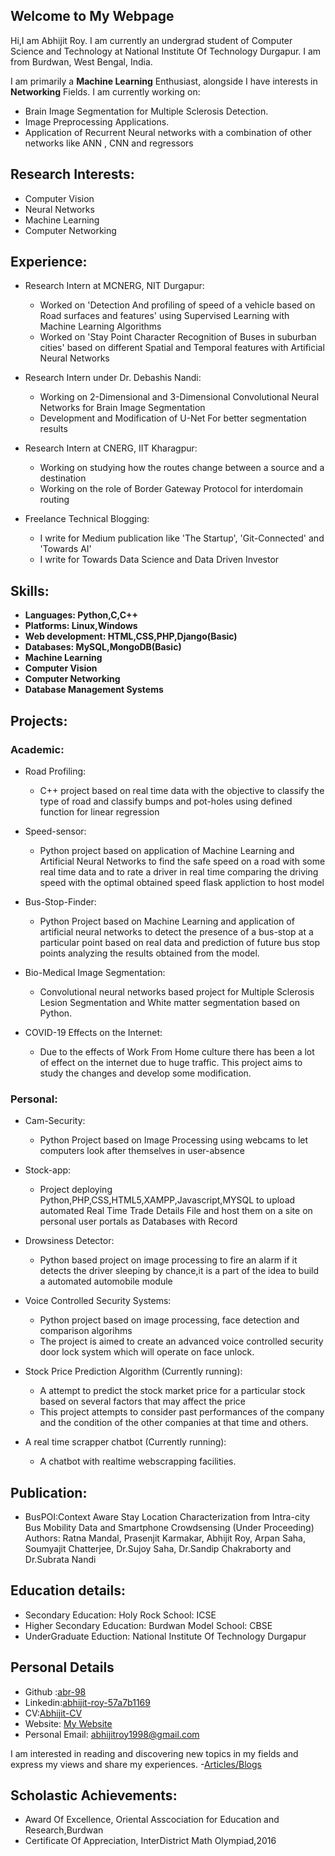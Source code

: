## Welcome to My Webpage

Hi,I am Abhijit Roy. I am currently an undergrad student of Computer Science and Technology at National Institute Of Technology Durgapur. I am from Burdwan, West Bengal, India.

I am primarily a **Machine Learning** Enthusiast, alongside I have interests in **Networking** Fields. I am currently working on:
- Brain Image Segmentation for Multiple Sclerosis Detection.
- Image Preprocessing Applications.
- Application of Recurrent Neural networks with a combination of other networks like ANN , CNN and regressors

## Research Interests:

- Computer Vision
- Neural Networks
- Machine Learning
- Computer Networking

## Experience:

- Research Intern at MCNERG, NIT Durgapur:
  - Worked on 'Detection And profiling of speed of a vehicle based on Road surfaces and features' using Supervised Learning with Machine Learning Algorithms
  - Worked on 'Stay Point Character Recognition of Buses in suburban cities' based on different Spatial and Temporal features with Artificial Neural Networks
  
- Research Intern under Dr. Debashis Nandi:
  - Working on 2-Dimensional and 3-Dimensional Convolutional Neural Networks for Brain Image Segmentation
  - Development and Modification of U-Net For better segmentation results

- Research Intern at CNERG, IIT Kharagpur:
  - Working on studying how the routes change between a source and a destination
  - Working on the role of Border Gateway Protocol for interdomain routing

- Freelance Technical Blogging:
  - I write for Medium publication like 'The Startup', 'Git-Connected' and 'Towards AI'
  - I write for Towards Data Science and Data Driven Investor

## Skills:
- **Languages: Python,C,C++**
- **Platforms: Linux,Windows**
- **Web development: HTML,CSS,PHP,Django(Basic)**
- **Databases: MySQL,MongoDB(Basic)**
- **Machine Learning**
- **Computer Vision**
- **Computer Networking**
- **Database Management Systems**

## Projects:

### Academic:

- Road Profiling:
  -  C++ project based on real time data with the objective to classify the type of road and classify bumps and pot-holes using defined function for linear regression 

- Speed-sensor:
  - Python project based on application of Machine Learning and Artificial Neural Networks to find the safe speed on a road with some real time data and to rate a driver in real time comparing the driving speed with the optimal obtained speed flask appliction to host model
 
- Bus-Stop-Finder:
  - Python Project based on Machine Learning and application of artificial neural networks to detect the presence of a bus-stop at a particular point based on real data and prediction of future bus stop points analyzing the results obtained from the model.

- Bio-Medical Image Segmentation:
  - Convolutional neural networks based project for Multiple Sclerosis Lesion Segmentation and White matter segmentation based on Python.

- COVID-19 Effects on the Internet:
  - Due to the effects of Work From Home culture there has been a lot of effect on the internet due to huge traffic. This project aims to study the changes and develop some modification.

### Personal:

- Cam-Security:
  - Python Project based on Image Processing using webcams to let computers look after themselves in user-absence

- Stock-app:
  - Project deploying Python,PHP,CSS,HTML5,XAMPP,Javascript,MYSQL to upload automated Real Time Trade Details File and host them on a site on personal user portals as Databases with Record
 
- Drowsiness Detector:
  - Python based project on image processing to fire an alarm if it detects the driver sleeping by chance,it is a part of the idea to build a automated automobile module
 
- Voice Controlled Security Systems:
  - Python project based on image processing, face detection and comparison algorihms 
  - The project is aimed to create an advanced voice controlled security door lock system which will operate on face unlock.

- Stock Price Prediction Algorithm (Currently running):
  - A attempt to predict the stock market price for a particular stock based on several factors that may affect the price
  - This project attempts to consider past performances of the company and the condition of the other companies at that time and others.

- A real time scrapper chatbot (Currently running):
  - A chatbot with realtime webscrapping facilities.
  
  

## Publication:

- BusPOI:Context Aware Stay Location Characterization from Intra-city Bus Mobility Data and Smartphone Crowdsensing (Under Proceeding)
 Authors: Ratna Mandal, Prasenjit Karmakar, Abhijit Roy, Arpan Saha, Soumyajit Chatterjee, Dr.Sujoy Saha, Dr.Sandip Chakraborty and Dr.Subrata Nandi


## Education details:

- Secondary Education: Holy Rock School: ICSE
- Higher Secondary Education: Burdwan Model School: CBSE
- UnderGraduate Eduction: National Institute Of Technology Durgapur

## Personal Details

- Github :[abr-98](https://github.com/abr-98)
- Linkedin:[abhijit-roy-57a7b1169](https://www.linkedin.com/in/abhijit-roy-57a7b1169/)
- CV:[Abhijit-CV](https://www.slideshare.net/secret/fbfT2egIanyijW)
- Website: [My Website](https://abr-98.github.io/Abhijit-Roy/)
- Personal Email: abhijitroy1998@gmail.com

I am interested in reading and discovering new topics in my fields and express my views and share my experiences.
-[Articles/Blogs](https://medium.com/@myac.abhijit) 

## Scholastic Achievements:

- Award Of Excellence, Oriental Asscociation for Education and Research,Burdwan
- Certificate Of Appreciation, InterDistrict Math Olympiad,2016

